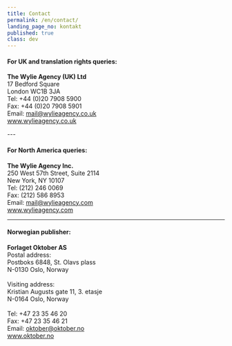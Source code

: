 ```yaml
---
title: Contact
permalink: /en/contact/
landing_page_no: kontakt
published: true
class: dev
---
```


<h4>For UK and translation rights queries:</h4>
<p><strong>The Wylie Agency (UK) Ltd</strong><br />
17 Bedford Square<br />  
London WC1B 3JA<br />  
Tel: +44 (0)20 7908 5900<br />  
Fax: +44 (0)20 7908 5901<br />  
Email: <a href="mailto:mail@wylieagency.co.uk">mail@wylieagency.co.uk</a>  <br />
<a href="http://www.wylieagency.co.uk">www.wylieagency.co.uk</a><br />  
</p>
---

<h4>For North America queries:</h4>
<p>
<strong>The Wylie Agency Inc.</strong><br />
250 West 57th Street, Suite 2114  <br />
New York, NY 10107  <br />
Tel: (212) 246 0069  <br />
Fax: (212) 586 8953  <br />
Email: <a href="mailto:mail@wylieagency.com">mail@wylieagency.com</a> <br />
<a href="http://www.wylieagency.com">www.wylieagency.com</a>
</p>

---

<h4>Norwegian publisher:</h4>
<p><strong>Forlaget Oktober AS</strong><br />  
Postal address:<br />  
Postboks 6848, St. Olavs plass<br />    
N-0130 Oslo, Norway<br />  
<br />
Visiting address:<br />  
Kristian Augusts gate 11, 3. etasje<br />  
N-0164 Oslo,  Norway<br />  
<br />
Tel: +47 23 35 46 20<br />  
Fax: +47 23 35 46 21<br />  
Email: <a href="mailto:oktober@oktober.no">oktober@oktober.no</a>  <br />
<a href="http://www.oktober.no">www.oktober.no</a><br />
</p>
